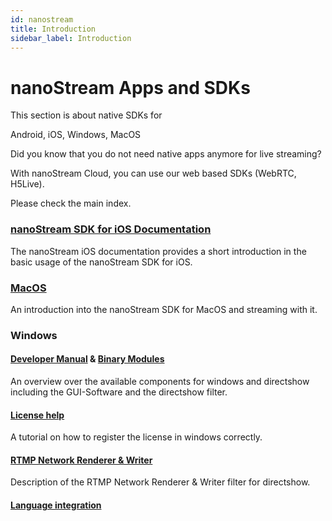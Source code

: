 ```yaml
---
id: nanostream
title: Introduction
sidebar_label: Introduction
---
```


# nanoStream Apps and SDKs

This section is about native SDKs for 

Android, iOS, Windows, MacOS

Did you know that you do not need native apps anymore for live streaming?

With nanoStream Cloud, you can use our web based SDKs (WebRTC, H5Live).

Please check the main index.


### [nanoStream SDK for iOS Documentation](ios/nanostream_ios_sdk)
The nanoStream iOS documentation provides a short introduction in the basic usage of the nanoStream SDK for iOS.

### [MacOS](macos/nanostream_macos_sdk)
An introduction into the nanoStream SDK for MacOS and streaming with it.

### Windows
#### [Developer Manual](windows/nanostream_windows_developer_manual) & [Binary Modules](windows/nanostream_windows_binaries)
An overview over the available components for windows and directshow including the GUI-Software and the directshow filter.

#### [License help](windows/nanostream_windows_license_help)
A tutorial on how to register the license in windows correctly.
#### [RTMP Network Renderer & Writer](windows/nanostream_windows_networkwriter)
Description of the RTMP Network Renderer & Writer filter for directshow.
#### [Language integration](windows/nanostream_windows_language_integration)

